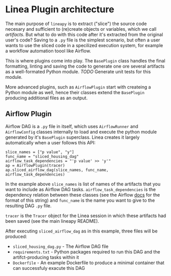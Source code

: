 # Linea Plugin architecture

The main purpose of `lineapy` is to extract ("slice") the source code necesary and sufficient to (re)create objects or variables, which we call _artifacts_.
But what to do with this code after it's extracted from the original user's code? Saving to a `.py` file is the simplest scenario, but often a user wants to use the sliced code in a specilized execution system, for example a workflow automation toool like Airflow.

This is where plugins come into play. The `BasePlugin` class handles the final formatting, linting and saving the code to generate one ore several artifacts as a well-formated Python module. *TODO* Generate unit tests for this module.

More advanced plugins, such as `AirflowPlugin` start with createing a Python module as well, hence their classes extend the `BasePlugin` producing additional files as an output.

## Airflow Plugin

Airflow DAG is a `.py` file in itself, which uses `AirflowRunner` and `AirflowConfig` classes internally to load and execute the python module generated by it's `BasePlugin` superclass. Linea creates it largely automatically when a user follows this API:

```
slice_names = ["p value", "y"]
func_name = "sliced_housing_dag"
airflow_task_dependencies = "'p value' >> 'y'"
ap = AirflowPlugin(tracer)
ap.sliced_airflow_dag(slice_names, func_name, airflow_task_dependencies)
```

In the example above `slice_names` is list of names of the artifacts that you want to include as Airflow DAG tasks. `airflow_task_dependencies` is the dependency relation between these classes (see the Airflow [docs](https://airflow.apache.org/docs/apache-airflow/stable/concepts/dags.html#task-dependencies) for the format of this string) and `func_name` is the name you want to give to the resulting DAG `.py` file.

`tracer` is the `Tracer` object for the Linea session in which these artifacts had been saved (see the main lineapy README).

After executing `sliced_airflow_dag` as in this example, three files will be produced:
- `sliced_housing_dag.py` - The Airflow DAG file
- `requirements.txt` - Python packages required to run this DAG and the artifct-producing tasks within it
- `Dockerfile` - An example Dockerfile to produce a minimal container that can successfuly exacute this DAG
